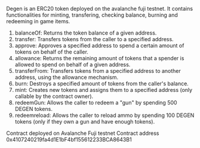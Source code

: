 Degen is an ERC20 token deployed on the avalanche fuji testnet. It contains functionalities for minting, transfering, checking balance, burning and redeeming in game items.

1. balanceOf: Returns the token balance of a given address.
2. transfer: Transfers tokens from the caller to a specified address.
3. approve: Approves a specified address to spend a certain amount of tokens on behalf of the caller.
4. allowance: Returns the remaining amount of tokens that a spender is allowed to spend on behalf of a given address.
5. transferFrom: Transfers tokens from a specified address to another address, using the allowance mechanism.
6. burn: Destroys a specified amount of tokens from the caller's balance.
7. mint: Creates new tokens and assigns them to a specified address (only callable by the contract owner).
8. redeemGun: Allows the caller to redeem a "gun" by spending 500 DEGEN tokens.
9. redeemreload: Allows the caller to reload ammo by spending 100 DEGEN tokens (only if they own a gun and have enough tokens).


Contract deployed on Avalanche Fuji testnet
Contract address 0x4107240219fa4d1E1bF4bf155612233BCA8643B1
